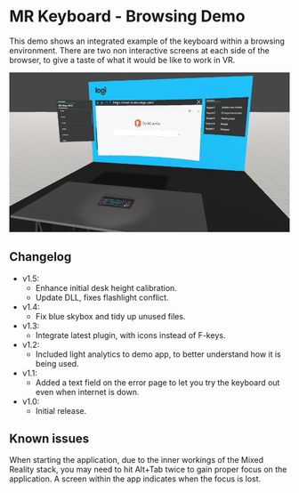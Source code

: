 # MR Keyboard - Browsing Demo

This demo shows an integrated example of the keyboard within a browsing environment. There are two non interactive screens at each side of the browser, to give a taste of what it would be like to work in VR.

![Browsing demo screenshot](/resources/mr_browsing_demo_screenshot.png?raw=true)

## Changelog

* v1.5:
  * Enhance initial desk height calibration.
  * Update DLL, fixes flashlight conflict.
* v1.4:
  * Fix blue skybox and tidy up unused files.
* v1.3:
  * Integrate latest plugin, with icons instead of F-keys.
* v1.2:
  * Included light analytics to demo app, to better understand how it is being used.
* v1.1:
  * Added a text field on the error page to let you try the keyboard out even when internet is down.
* v1.0:
  * Initial release.

## Known issues

When starting the application, due to the inner workings of the Mixed Reality stack, you may need to hit Alt+Tab twice to gain proper focus on the application. A screen within the app indicates when the focus is lost.
